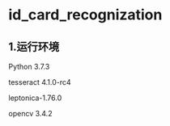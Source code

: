 # id_card_recognization
## 1.运行环境
Python 3.7.3

tesseract 4.1.0-rc4

leptonica-1.76.0

opencv 3.4.2
